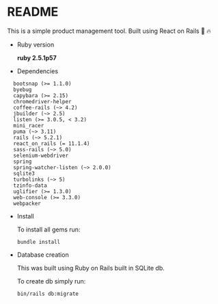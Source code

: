 # README

This is a simple product management tool. Built using React on Rails :muscle: :fire:

- Ruby version

  **ruby 2.5.1p57**

- Dependencies
 ```
   bootsnap (>= 1.1.0)
   byebug
   capybara (>= 2.15)
   chromedriver-helper
   coffee-rails (~> 4.2)
   jbuilder (~> 2.5)
   listen (>= 3.0.5, < 3.2)
   mini_racer
   puma (~> 3.11)
   rails (~> 5.2.1)
   react_on_rails (= 11.1.4)
   sass-rails (~> 5.0)
   selenium-webdriver
   spring
   spring-watcher-listen (~> 2.0.0)
   sqlite3
   turbolinks (~> 5)
   tzinfo-data
   uglifier (>= 1.3.0)
   web-console (>= 3.3.0)
   webpacker
 ```
- Install

  To install all gems run:
  ```
  bundle install
  ```

- Database creation

  This was built using Ruby on Rails built in SQLite db.
  
  To create db simply run:
  ```
  bin/rails db:migrate
  ```
